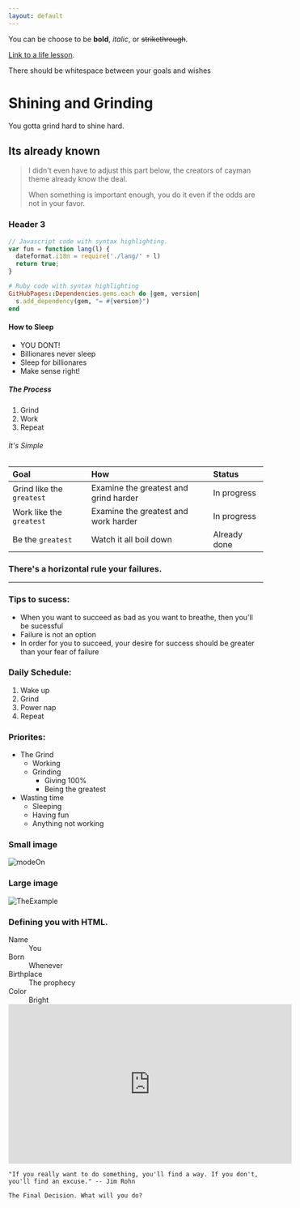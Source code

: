 ```yaml
---
layout: default
---
```


You can be choose to be **bold**, _italic_, or ~~strikethrough~~.

[Link to a life lesson](https://www.youtube.com/watch?v=M8cgK4Wykjg).

There should be whitespace between your goals and wishes

# Shining and Grinding

You gotta grind hard to shine hard. 

## Its already known

> I didn't even have to adjust this part below, the creators of cayman theme already know the deal.
>
> When something is important enough, you do it even if the odds are not in your favor.

### Header 3

```js
// Javascript code with syntax highlighting.
var fun = function lang(l) {
  dateformat.i18n = require('./lang/' + l)
  return true;
}
```

```ruby
# Ruby code with syntax highlighting
GitHubPages::Dependencies.gems.each do |gem, version|
  s.add_dependency(gem, "= #{version}")
end
```

#### How to Sleep

*   YOU DONT!
*   Billionares never sleep
*   Sleep for billionares
*   Make sense right!

##### The Process

1.  Grind
2.  Work
3.  Repeat

###### It's Simple

| Goal                      | How                                   | Status       |
|:--------------------------|:--------------------------------------|:-------------|
| Grind like the `greatest` | Examine the greatest and grind harder | In progress  |
| Work like the `greatest`  | Examine the greatest and work harder  | In progress  |
| Be the `greatest`         | Watch it all boil down                | Already done |

### There's a horizontal rule your failures.

* * *

### Tips to sucess:

*   When you want to succeed as bad as you want to breathe, then you'll be sucessful
*   Failure is not an option
*   In order for you to succeed, your desire for success should be greater than your fear of failure

### Daily Schedule:

1.  Wake up
1.  Grind
1.  Power nap
1.  Repeat

### Priorites:

- The Grind
  - Working
  - Grinding
    - Giving 100%
    - Being the greatest
- Wasting time
  - Sleeping
  - Having fun
  - Anything not working

### Small image

![modeOn](https://static1.squarespace.com/static/585b74dd6b8f5b18cf943012/t/5a729e25c8302573ec2b7232/1517461036904/Grind+Mode.jpg)

### Large image

![TheExample](https://i.ytimg.com/vi/82TEZ9iL0mk/maxresdefault.jpg)


### Defining you with HTML.

<dl>
<dt>Name</dt>
<dd>You</dd>
<dt>Born</dt>
<dd>Whenever</dd>
<dt>Birthplace</dt>
<dd>The prophecy</dd>
<dt>Color</dt>
<dd>Bright</dd>
<iframe width="560" height="315" src="https://www.youtube.com/embed/RwDObj0m2aU" frameborder="0" allow="autoplay; encrypted-media" allowfullscreen></iframe>
</dl>

```
"If you really want to do something, you'll find a way. If you don't, you'll find an excuse." -- Jim Rohn
```

```
The Final Decision. What will you do?
```
